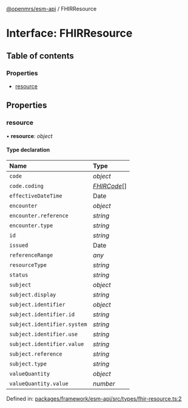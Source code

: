[@openmrs/esm-api](../API.md) / FHIRResource

# Interface: FHIRResource

## Table of contents

### Properties

- [resource](fhirresource.md#resource)

## Properties

### resource

• **resource**: *object*

#### Type declaration

| Name | Type |
| :------ | :------ |
| `code` | *object* |
| `code.coding` | [*FHIRCode*](fhircode.md)[] |
| `effectiveDateTime` | Date |
| `encounter` | *object* |
| `encounter.reference` | *string* |
| `encounter.type` | *string* |
| `id` | *string* |
| `issued` | Date |
| `referenceRange` | *any* |
| `resourceType` | *string* |
| `status` | *string* |
| `subject` | *object* |
| `subject.display` | *string* |
| `subject.identifier` | *object* |
| `subject.identifier.id` | *string* |
| `subject.identifier.system` | *string* |
| `subject.identifier.use` | *string* |
| `subject.identifier.value` | *string* |
| `subject.reference` | *string* |
| `subject.type` | *string* |
| `valueQuantity` | *object* |
| `valueQuantity.value` | *number* |

Defined in: [packages/framework/esm-api/src/types/fhir-resource.ts:2](https://github.com/openmrs/openmrs-esm-core/blob/master/packages/framework/esm-api/src/types/fhir-resource.ts#L2)
